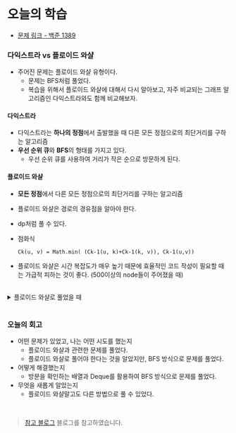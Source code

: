 # 오늘의 학습 

- [문제 링크 - 백준 1389](https://www.acmicpc.net/problem/1389)

### 다익스트라 vs 플로이드 와샬

- 주어진 문제는 플로이드 와샬 유형이다. 
  - 문제는 BFS처럼 풀었다.
  - 복습을 위해서 플로이드 와샬에 대해서 다시 알아보고, 자주 비교되는 그래프 알고리즘인 다익스트라와도 함께 비교해보자. 

#### 다익스트라 

- 다익스트라는 **하나의 정점**에서 출발했을 때 다른 모든 정점으로의 최단거리를 구하는 알고리즘 
- **우선 순위 큐**와 **BFS**의 형태를 가지고 있다.  
  - 우선 순위 큐를 사용하여 거리가 작은 순으로 방문하게 된다. 

#### 플로이드 와샬 

- **모든 정점**에서 다른 모든 정점으로의 최단거리를 구하는 알고리즘 
- 플로이드 와샬은 경로의 경유점을 알아야 한다. 
- dp처럼 풀 수 있다. 
- 점화식 
    ```
    Ck(u, v) = Math.min( (Ck-1(u, k)+Ck-1(k, v)), Ck-1(u,v))
    ```

- 플로이드 와샬은 시간 복잡도가 매우 높기 때문에 효율적인 코드 작성이 필요할 때는 가급적 피하는 것이 좋다. (500이상의 node들이 주어졌을 때)

<br>

<details>
<summary>플로이드 와샬로 풀었을 때</summary>
<div markdown="1">

```
import java.util.*;

public class Main {
    public static void main(String[] args) {
        Scanner sc = new Scanner(System.in);
        int n = sc.nextInt();
        int m = sc.nextInt();

        int[][] graph = new int[n + 1][n + 1];
        for (int i = 1; i <= n; i++) {
            Arrays.fill(graph[i], Integer.MAX_VALUE);
            graph[i][i] = 0;
        }

        for (int i = 0; i < m; i++) {
            int x = sc.nextInt();
            int y = sc.nextInt();

            graph[x][y] = 1;
            graph[y][x] = 1;
        }

        for (int k = 1; k <= n; k++) {
            for (int i = 1; i <= n; i++) {
                for (int j = 1; j <= n; j++) {
                    if (graph[i][k] != Integer.MAX_VALUE && graph[k][j] != Integer.MAX_VALUE
                            && graph[i][k] + graph[k][j] < graph[i][j]) {
                        graph[i][j] = graph[i][k] + graph[k][j];
                    }
                }
            }
        }

        int minB = Integer.MAX_VALUE;
        int answer = 0;

        for (int i = 1; i <= n; i++) {
            int total = 0;
            for (int j = 1; j <= n; j++) {
                if (graph[i][j] != Integer.MAX_VALUE) {
                    total += graph[i][j];
                }
            }
            if (minB > total) {
                minB = total;
                answer = i;
            }
        }

        System.out.println(answer);

        sc.close();
    }
}
```

</div>
</details>

<br>

### 오늘의 회고
  - 어떤 문제가 있었고, 나는 어떤 시도를 했는지 
    - 플로이드 와샬과 관련한 문제를 풀었다. 
    - 플로이드 와샬로 풀어야 한다는 것을 알았지만, BFS 방식으로 문제를 풀었다. 
  - 어떻게 해결했는지 
    - 방문을 확인하는 배열과 Deque를 활용하여 BFS 방식으로 문제를 풀었다. 
  - 무엇을 새롭게 알았는지
    - 플로이드 와샬말고도 다른 방법으로 풀 수 있었다. 

<br>

> [참고 블로그](https://loosie.tistory.com/146) 블로그를 참고하였습니다. 
